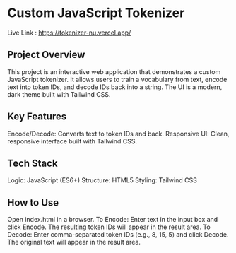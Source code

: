 # Custom JavaScript Tokenizer

Live Link : https://tokenizer-nu.vercel.app/

## Project Overview
This project is an interactive web application that demonstrates a custom JavaScript tokenizer. It allows users to train a vocabulary from text, encode text into token IDs, and decode IDs back into a string. The UI is a modern, dark theme built with Tailwind CSS.

## Key Features
Encode/Decode: Converts text to token IDs and back.
Responsive UI: Clean, responsive interface built with Tailwind CSS.

## Tech Stack
Logic: JavaScript (ES6+)
Structure: HTML5
Styling: Tailwind CSS

## How to Use
Open index.html in a browser.
To Encode: Enter text in the input box and click Encode. The resulting token IDs will appear in the result area.
To Decode: Enter comma-separated token IDs (e.g., 8, 15, 5) and click Decode. The original text will appear in the result area.

